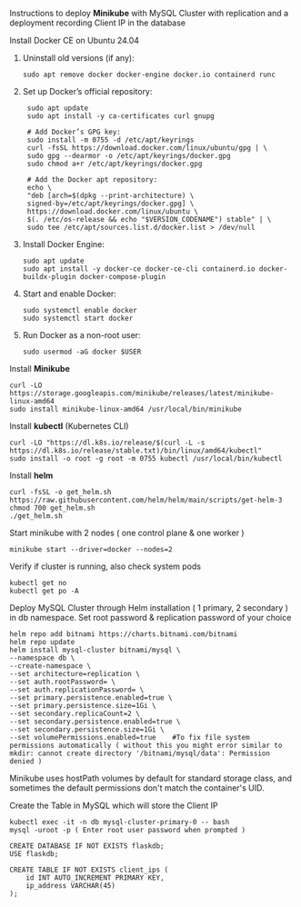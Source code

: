 Instructions to deploy **Minikube** with MySQL Cluster with replication and a deployment recording Client IP in the database

Install Docker CE on Ubuntu 24.04
  1. Uninstall old versions (if any):
     ```
     sudo apt remove docker docker-engine docker.io containerd runc
     ```

  2. Set up Docker’s official repository:
     ```
      sudo apt update
      sudo apt install -y ca-certificates curl gnupg
  
      # Add Docker’s GPG key:
      sudo install -m 0755 -d /etc/apt/keyrings
      curl -fsSL https://download.docker.com/linux/ubuntu/gpg | \
      sudo gpg --dearmor -o /etc/apt/keyrings/docker.gpg
      sudo chmod a+r /etc/apt/keyrings/docker.gpg
  
      # Add the Docker apt repository:
      echo \
      "deb [arch=$(dpkg --print-architecture) \
      signed-by=/etc/apt/keyrings/docker.gpg] \
      https://download.docker.com/linux/ubuntu \
      $(. /etc/os-release && echo "$VERSION_CODENAME") stable" | \
      sudo tee /etc/apt/sources.list.d/docker.list > /dev/null
     ```

3. Install Docker Engine:
   ```
   sudo apt update
   sudo apt install -y docker-ce docker-ce-cli containerd.io docker-buildx-plugin docker-compose-plugin
   ```

4. Start and enable Docker:
   ```
   sudo systemctl enable docker
   sudo systemctl start docker
   ```

5. Run Docker as a non-root user:
   ```
   sudo usermod -aG docker $USER
   ```

Install **Minikube**
```
curl -LO https://storage.googleapis.com/minikube/releases/latest/minikube-linux-amd64
sudo install minikube-linux-amd64 /usr/local/bin/minikube
```


Install **kubectl** (Kubernetes CLI)

    curl -LO "https://dl.k8s.io/release/$(curl -L -s https://dl.k8s.io/release/stable.txt)/bin/linux/amd64/kubectl"
    sudo install -o root -g root -m 0755 kubectl /usr/local/bin/kubectl

Install **helm**

    curl -fsSL -o get_helm.sh https://raw.githubusercontent.com/helm/helm/main/scripts/get-helm-3
    chmod 700 get_helm.sh
    ./get_helm.sh

Start minikube with 2 nodes ( one control plane & one worker )
```
minikube start --driver=docker --nodes=2
```

Verify if cluster is running, also check system pods
```
kubectl get no
kubectl get po -A
```

Deploy MySQL Cluster through Helm installation ( 1 primary, 2 secondary ) in db namespace. Set root password & replication password of your choice
```
helm repo add bitnami https://charts.bitnami.com/bitnami
helm repo update
helm install mysql-cluster bitnami/mysql \
--namespace db \
--create-namespace \
--set architecture=replication \
--set auth.rootPassword= \
--set auth.replicationPassword= \
--set primary.persistence.enabled=true \
--set primary.persistence.size=1Gi \
--set secondary.replicaCount=2 \
--set secondary.persistence.enabled=true \
--set secondary.persistence.size=1Gi \
--set volumePermissions.enabled=true    #To fix file system permissions automatically ( without this you might error similar to mkdir: cannot create directory '/bitnami/mysql/data': Permission denied )
```

Minikube uses hostPath volumes by default for standard storage class, and sometimes the default permissions don't match the container's UID.

Create the Table in MySQL which will store the Client IP
```
kubectl exec -it -n db mysql-cluster-primary-0 -- bash
mysql -uroot -p ( Enter root user password when prompted )

CREATE DATABASE IF NOT EXISTS flaskdb;
USE flaskdb;

CREATE TABLE IF NOT EXISTS client_ips (
    id INT AUTO_INCREMENT PRIMARY KEY,
    ip_address VARCHAR(45)
);
```
